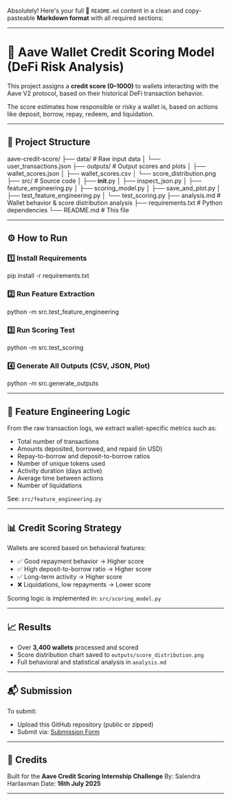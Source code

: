 Absolutely! Here's your full 📄 `README.md` content in a clean and copy-pasteable **Markdown format** with all required sections:

---

# 🏦 Aave Wallet Credit Scoring Model (DeFi Risk Analysis)

This project assigns a **credit score (0–1000)** to wallets interacting with the Aave V2 protocol, based on their historical DeFi transaction behavior.

The score estimates how responsible or risky a wallet is, based on actions like deposit, borrow, repay, redeem, and liquidation.

---

## 📁 Project Structure

aave-credit-score/
├── data/                    # Raw input data
│   └── user\_transactions.json
├── outputs/                 # Output scores and plots
│   ├── wallet\_scores.json
│   ├── wallet\_scores.csv
│   └── score\_distribution.png
├── src/                     # Source code
│   ├── **init**.py
│   ├── inspect\_json.py
│   ├── feature\_engineering.py
│   ├── scoring\_model.py
│   ├── save\_and\_plot.py
│   ├── test\_feature\_engineering.py
│   └── test\_scoring.py
├── analysis.md              # Wallet behavior & score distribution analysis
├── requirements.txt         # Python dependencies
└── README.md                # This file

---

## ⚙️ How to Run

### 1️⃣ Install Requirements

pip install -r requirements.txt

### 2️⃣ Run Feature Extraction

python -m src.test_feature_engineering

### 3️⃣ Run Scoring Test

python -m src.test_scoring

### 4️⃣ Generate All Outputs (CSV, JSON, Plot)

python -m src.generate_outputs

---

## 🧠 Feature Engineering Logic

From the raw transaction logs, we extract wallet-specific metrics such as:

* Total number of transactions
* Amounts deposited, borrowed, and repaid (in USD)
* Repay-to-borrow and deposit-to-borrow ratios
* Number of unique tokens used
* Activity duration (days active)
* Average time between actions
* Number of liquidations

See: `src/feature_engineering.py`

---

## 📊 Credit Scoring Strategy

Wallets are scored based on behavioral features:

* ✅ Good repayment behavior → Higher score
* ✅ High deposit-to-borrow ratio → Higher score
* ✅ Long-term activity → Higher score
* ❌ Liquidations, low repayments → Lower score

Scoring logic is implemented in: `src/scoring_model.py`

---

## 📈 Results

* Over **3,400 wallets** processed and scored
* Score distribution chart saved to `outputs/score_distribution.png`
* Full behavioral and statistical analysis in `analysis.md`

---

## 📬 Submission

To submit:

* Upload this GitHub repository (public or zipped)
* Submit via: [Submission Form](https://forms.gle/C7Y4MBKEGZgDWaNz7)

---

## 🙌 Credits

Built for the **Aave Credit Scoring Internship Challenge**
By: Salendra Harilaxman
Date: **16th July 2025**

---
